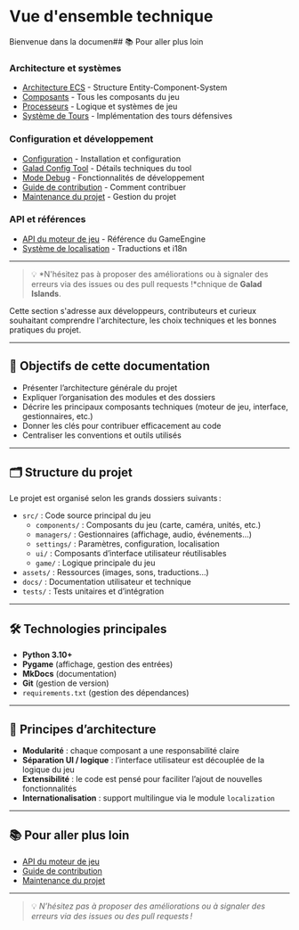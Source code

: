 # Vue d'ensemble technique

Bienvenue dans la documen## 📚 Pour aller plus loin

### Architecture et systèmes
- [Architecture ECS](architecture.md) - Structure Entity-Component-System
- [Composants](modules/components.md) - Tous les composants du jeu
- [Processeurs](modules/processors.md) - Logique et systèmes de jeu
- [Système de Tours](tower-system-implementation.md) - Implémentation des tours défensives

### Configuration et développement
- [Configuration](configuration.md) - Installation et configuration
- [Galad Config Tool](galad-config-tool-technical.md) - Détails techniques du tool
- [Mode Debug](debug-mode.md) - Fonctionnalités de développement
- [Guide de contribution](contributing.md) - Comment contribuer
- [Maintenance du projet](maintenance.md) - Gestion du projet

### API et références
- [API du moteur de jeu](api/game-engine.md) - Référence du GameEngine
- [Système de localisation](localization.md) - Traductions et i18n

---

> 💡 *N'hésitez pas à proposer des améliorations ou à signaler des erreurs via des issues ou des pull requests !*chnique de **Galad Islands**.

Cette section s'adresse aux développeurs, contributeurs et curieux souhaitant comprendre l'architecture, les choix techniques et les bonnes pratiques du projet.

---

## 🚀 Objectifs de cette documentation

- Présenter l’architecture générale du projet
- Expliquer l’organisation des modules et des dossiers
- Décrire les principaux composants techniques (moteur de jeu, interface, gestionnaires, etc.)
- Donner les clés pour contribuer efficacement au code
- Centraliser les conventions et outils utilisés

---

## 🗂️ Structure du projet

Le projet est organisé selon les grands dossiers suivants :

- `src/` : Code source principal du jeu
    - `components/` : Composants du jeu (carte, caméra, unités, etc.)
    - `managers/` : Gestionnaires (affichage, audio, événements…)
    - `settings/` : Paramètres, configuration, localisation
    - `ui/` : Composants d’interface utilisateur réutilisables
    - `game/` : Logique principale du jeu
- `assets/` : Ressources (images, sons, traductions…)
- `docs/` : Documentation utilisateur et technique
- `tests/` : Tests unitaires et d’intégration

---

## 🛠️ Technologies principales

- **Python 3.10+**
- **Pygame** (affichage, gestion des entrées)
- **MkDocs** (documentation)
- **Git** (gestion de version)
- `requirements.txt` (gestion des dépendances)

---

## 📐 Principes d’architecture

- **Modularité** : chaque composant a une responsabilité claire
- **Séparation UI / logique** : l’interface utilisateur est découplée de la logique du jeu
- **Extensibilité** : le code est pensé pour faciliter l’ajout de nouvelles fonctionnalités
- **Internationalisation** : support multilingue via le module `localization`

---

## 📚 Pour aller plus loin

- [API du moteur de jeu](api/game-engine.md)
- [Guide de contribution](contributing.md)
- [Maintenance du projet](maintenance.md)

---

> 💡 *N’hésitez pas à proposer des améliorations ou à signaler des erreurs via des issues ou des pull requests !*